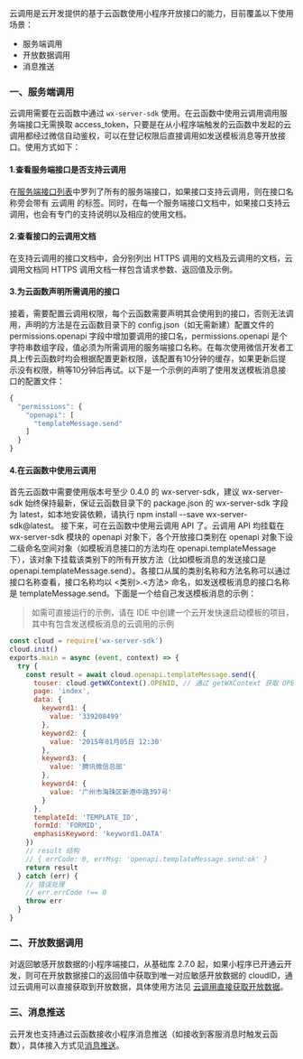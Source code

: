 
云调用是云开发提供的基于云函数使用小程序开放接口的能力，目前覆盖以下使用场景：
- 服务端调用
- 开放数据调用
- 消息推送

### 一、服务端调用
云调用需要在云函数中通过 `wx-server-sdk` 使用。在云函数中使用云调用调用服务端接口无需换取 access_token，只要是在从小程序端触发的云函数中发起的云调用都经过微信自动鉴权，可以在登记权限后直接调用如发送模板消息等开放接口。使用方式如下：

#### 1.查看服务端接口是否支持云调用
在[服务端接口列表](https://developers.weixin.qq.com/miniprogram/dev/api-backend/index.html)中罗列了所有的服务端接口，如果接口支持云调用，则在接口名称旁会带有 云调用 的标签。同时，在每一个服务端接口文档中，如果接口支持云调用，也会有专门的支持说明以及相应的使用文档。

#### 2.查看接口的云调用文档
在支持云调用的接口文档中，会分别列出 HTTPS 调用的文档及云调用的文档，云调用文档同 HTTPS 调用文档一样包含请求参数、返回值及示例。

#### 3.为云函数声明所需调用的接口
接着，需要配置云调用权限，每个云函数需要声明其会使用到的接口，否则无法调用，声明的方法是在云函数目录下的 config.json（如无需新建）配置文件的 permissions.openapi 字段中增加要调用的接口名，permissions.openapi 是个字符串数组字段，值必须为所需调用的服务端接口名称。在每次使用微信开发者工具上传云函数时均会根据配置更新权限，该配置有10分钟的缓存，如果更新后提示没有权限，稍等10分钟后再试。以下是一个示例的声明了使用发送模板消息接口的配置文件：
```js
{
  "permissions": {
    "openapi": [
      "templateMessage.send"
    ]
  }
}
```

#### 4.在云函数中使用云调用
首先云函数中需要使用版本号至少 0.4.0 的 wx-server-sdk，建议 wx-server-sdk 始终保持最新，保证云函数目录下的 package.json 的 wx-server-sdk 字段为 latest，如本地安装依赖，请执行 npm install --save wx-server-sdk@latest。
接下来，可在云函数中使用云调用 API 了。云调用 API 均挂载在 wx-server-sdk 模块的 openapi 对象下，各个开放接口类别在 openapi 对象下设二级命名空间对象（如模板消息接口的方法均在 openapi.templateMessage 下），该对象下挂载该类别下的所有开放方法（比如模板消息的发送接口是 openapi.templateMessage.send）。各接口从属的类别名称和方法名称可以通过接口名称查看，接口名称均以 <类别>.<方法> 命名，如发送模板消息的接口名称是 templateMessage.send。下面是一个给自己发送模板消息的示例：
> 如需可直接运行的示例，请在 IDE 中创建一个云开发快速启动模板的项目，其中有包含发送模板消息的云调用的示例

```js
const cloud = require('wx-server-sdk')
cloud.init()
exports.main = async (event, context) => {
  try {
    const result = await cloud.openapi.templateMessage.send({
      touser: cloud.getWXContext().OPENID, // 通过 getWXContext 获取 OPENID
      page: 'index',
      data: {
        keyword1: {
          value: '339208499'
        },
        keyword2: {
          value: '2015年01月05日 12:30'
        },
        keyword3: {
          value: '腾讯微信总部'
        },
        keyword4: {
          value: '广州市海珠区新港中路397号'
        }
      },
      templateId: 'TEMPLATE_ID',
      formId: 'FORMID',
      emphasisKeyword: 'keyword1.DATA'
    })
    // result 结构
    // { errCode: 0, errMsg: 'openapi.templateMessage.send:ok' }
    return result
  } catch (err) {
    // 错误处理
    // err.errCode !== 0
    throw err
  }
}
```

### 二、开放数据调用
对返回敏感开放数据的小程序端接口，从基础库 2.7.0 起，如果小程序已开通云开发，则可在开放数据接口的返回值中获取到唯一对应敏感开放数据的 cloudID，通过云调用可以直接获取到开放数据，具体使用方法见 [云调用直接获取开放数据](https://developers.weixin.qq.com/miniprogram/dev/framework/open-ability/signature.html)。

### 三、消息推送
云开发也支持通过云函数接收小程序消息推送（如接收到客服消息时触发云函数），具体接入方式见[消息推送](https://developers.weixin.qq.com/miniprogram/dev/framework/server-ability/message-push.html)。


